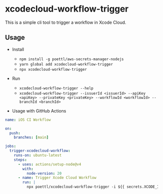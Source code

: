 # xcodecloud-workflow-trigger

This is a simple cli tool to trigger a workflow in Xcode Cloud.

## Usage

- Install
  - `npm install -g poettl/aws-secrets-manager-nodejs`
  - `yarn global add xcodecloud-workflow-trigger`
  - `npx xcodecloud-workflow-trigger`

- Run
  - `xcodecloud-workflow-trigger --help`
  - `xcodecloud-workflow-trigger --issuerId <issuerId> --apiKey <apiKey> --privateKey <privateKey> --workflowId <workflowId> --branchId <branchId>`

- Usage with GitHub Actions

```yaml
name: iOS CI Workflow

on:
  push:
    branches: [main]

jobs:
  trigger-xcodecloud-workflow:
    runs-on: ubuntu-latest
    steps:
      - uses: actions/setup-node@v4
        with:
          node-version: 20
      - name: Trigger Xcode Cloud Workflow
        run: |
          npx poettl/xcodecloud-workflow-trigger -i ${{ secrets.XCODE_ISSUER_ID }} -k ${{ secrets.XCODE_API_KEY }}  -w ${{ secrets.XCODE_WORKFLOW_ID_DEV }} -b ${{ secrets.XCODE_BRANCH_ID_DEV }} -p "${{ secrets.XCODE_PRIVATE_KEY }}"
```
